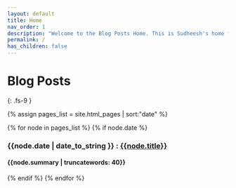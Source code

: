 ```yaml
---
layout: default
title: Home
nav_order: 1
description: "Welcome to the Blog Posts Home. This is Sudheesh's home for research work."
permalink: /
has_children: false
---
```


<style>
	.notransformtext {
		text-transform: none;
	}
</style>

# Blog Posts
{: .fs-9 }

{% assign pages_list = site.html_pages | sort:"date" %}

{% for node in pages_list %}
	{% if node.date %}
### {{node.date | date_to_string }} : [{{node.title}}]({{node.url}})
<h4 class="notransformtext" id="{{node.summary | truncatewords: 40}}">{{node.summary | truncatewords: 40}}</h4>
	{% endif %}
{% endfor %}


